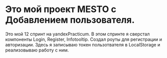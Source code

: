 # Это мой проект MESTO с Добавлением пользователя.

Это мой 12 спринт на yandexPracticum. В этом спринте я сверстал компоненты Login, Register, Infotooltip.
Создал роуты для регистрации и авторизации.
Здесь я записываю токен пользотвателя в LocalStorage и реализовываю работу с ним.
